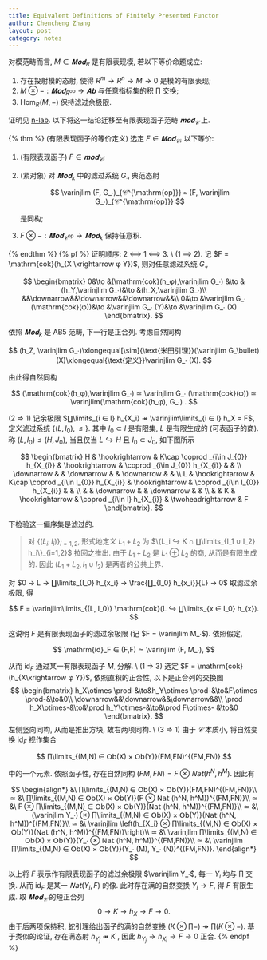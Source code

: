 ```yaml
---
title: Equivalent Definitions of Finitely Presented Functor
author: Chencheng Zhang
layout: post
category: notes
---
```


对模范畴而言, $M ∈ 𝐌𝐨𝐝 _R$ 是有限表现模, 若以下等价命题成立:

1. 存在投射模的态射, 使得 $R^m → R^n → M → 0$ 是模的有限表现;
2. $M ⊗ - : 𝐌𝐨𝐝_{R^{\mathrm{op}}} → 𝐀𝐛$ 与任意指标集的积 $∏$ 交换;
3. $\mathrm{Hom}_R(M, -)$ 保持滤过余极限.

证明见 [n-lab](https://ncatlab.org/nlab/show/finitely+presented+module). 以下将这一结论迁移至有限表现函子范畴 $𝐦𝐨𝐝_𝒞$ 上.

{% thm %}
(有限表现函子的等价定义) 选定 $F ∈ 𝐌𝐨𝐝_𝒞$, 以下等价:

1. (有限表现函子) $F ∈ 𝐦𝐨𝐝_𝒞$;
2. (紧对象) 对 $𝐌𝐨𝐝_k$ 中的滤过系统 $G_∙$, 典范态射

   $$
   \varinjlim (F, G_∙)_{𝒞^{\mathrm{op}}} ≃  (F, \varinjlim G_∙)_{𝒞^{\mathrm{op}}}
   $$

   是同构;
3. $F ⊗ -: 𝐌𝐨𝐝_{𝒞 ^{\mathrm{op}}} → 𝐌𝐨𝐝_k$ 保持任意积.

{% endthm %}
{% pf %}
证明顺序: 2 ⟺ 1 ⟺ 3.
\\
(1 ⟹ 2). 记 $F = \mathrm{cok}(h_{X \xrightarrow φ Y})$, 则对任意滤过系统 $G_∙$,

$$
\begin{bmatrix}
0&\to &(\mathrm{cok}(h_φ),\varinjlim G_∙) &\to &(h_Y,\varinjlim G_∙)&\to &(h_X,\varinjlim G_∙)\\
&&\downarrow&&\downarrow&&\downarrow&&\\
0&\to &\varinjlim G_∙ (\mathrm{cok}(φ))&\to &\varinjlim G_∙ (Y)&\to &\varinjlim G_∙ (X)
\end{bmatrix}.
$$

依照 $𝐌𝐨𝐝_k$ 是 AB5 范畴, 下一行是正合列. 考虑自然同构

$$
(h_Z, \varinjlim G_∙)\xlongequal[\sim]{\text{米田引理}}(\varinjlim G_\bullet)(X)\xlongequal{\text{定义}}\varinjlim G_∙ (X).
$$

由此得自然同构

$$
(\mathrm{cok}(h_φ),\varinjlim G_∙)  ≃ \varinjlim G_∙ (\mathrm{cok}(φ)) ≃ \varinjlim(\mathrm{cok}(h_φ), G_∙) . 
$$

(2 ⇒ 1) 记余极限 $∐\limits_{i ∈ I} h_{X_i} ↠ \varinjlim\limits_{i ∈ I} h_X = F$, 定义滤过系统 $\{(L, I_0), ≤ \}$. 其中 $I_0 ⊂ I$ 是有限集, $L$ 是有限生成的 (可表函子的商). 称 $(L, I_0) ≤ (H, J_0)$, 当且仅当 $L ↪ H$ 且 $I_0 ⊂ J_0$, 如下图所示

$$
\begin{bmatrix}
H & \hookrightarrow  & K\cap \coprod _{i\in J_{0}} h_{X_{i}} & \hookrightarrow  & \coprod _{i\in J_{0}} h_{X_{i}} &  & \\
\downarrow  &  & \downarrow  &  & \downarrow  &  & \\
L & \hookrightarrow  & K\cap \coprod _{i\in I_{0}} h_{X_{i}} & \hookrightarrow  & \coprod _{i\in I_{0}} h_{X_{i}} &  & \\
&  & \downarrow  &  & \downarrow  &  & \\
&  & K & \hookrightarrow  & \coprod _{i\in I} h_{X_{i}} & \twoheadrightarrow  & F
\end{bmatrix}.
$$

下检验这一偏序集是滤过的.

> 对 $\{(L_i, I_i)\}_{i = 1,2}$, 形式地定义 $L_1 + L_2$ 为 $\{L_i ↪ K ∩ ∐\limits_{I_1 ∪ I_2} h_i\}_{i=1,2}$ 拉回之推出. 由于 $L_1 + L_2$ 是 $L_1 ⊕ L_2$ 的商, 从而是有限生成的. 因此 $(L_1 + L_2, I_1 ∪ I_2)$ 是两者的公共上界.

对 $0 → L → ∐\limits_{I_0} h_{x_i} → \frac{∐_{I_0} h_{x_i}}{L} → 0$ 取滤过余极限, 得

$$
F = \varinjlim\limits_{(L, I_0)} \mathrm{cok}(L ↪ ∐\limits_{x ∈ I_0} h_{x}).
$$

这说明 $F$ 是有限表现函子的滤过余极限 (记 $F = \varinjlim M_∙$). 依照假定,

$$
\mathrm{id}_F ∈ (F,F) ≃ \varinjlim (F, M_∙),
$$

从而 $\mathrm{id}_F$ 通过某一有限表现函子 $M_∙$ 分解.
\\
(1 ⇒ 3) 选定 $F = \mathrm{cok}(h_{X\xrightarrow φ Y})$, 依照直积的正合性, 以下是正合列的交换图 
$$
\begin{bmatrix}
h_X\otimes \prod-&\to&h_Y\otimes \prod-&\to&F\otimes \prod-&\to&0\\
\downarrow&&\downarrow&&\downarrow&&\\
\prod h_X\otimes-&\to&\prod h_Y\otimes-&\to&\prod F\otimes- &\to&0
\end{bmatrix}.
$$
左侧竖向同构, 从而是推出方块, 故右两项同构.
\\
(3 ⇒ 1) 由于 $𝒞$ 本质小, 将自然变换 $\mathrm{id}_F$ 视作集合

$$
∏\limits_{(M,N) ∈ 𝖮𝖻(X) × 𝖮𝖻(Y)}(FM,FN)^{(FM,FN)}
$$

中的一个元素. 依照函子性, 存在自然同构 $(FM, FN) = F ⊗ 𝖭𝖺𝗍(h^N,h^M)$. 因此有

$$
\begin{align*}
&\  ∏\limits_{(M,N) ∈ 𝖮𝖻(X) × 𝖮𝖻(Y)}(FM,FN)^{(FM,FN)}\\ 
≃ &\  ∏\limits_{(M,N) ∈ 𝖮𝖻(X) × 𝖮𝖻(Y)}(F ⊗ 𝖭𝖺𝗍 (h^N, h^M))^{(FM,FN)}\\
≃ &\ F ⊗ ∏\limits_{(M,N) ∈ 𝖮𝖻(X) × 𝖮𝖻(Y)}(𝖭𝖺𝗍 (h^N, h^M))^{(FM,FN)}\\
≃ &\ (\varinjlim Y_∙) ⊗ ∏\limits_{(M,N) ∈ 𝖮𝖻(X) × 𝖮𝖻(Y)}(𝖭𝖺𝗍 (h^N, h^M))^{(FM,FN)}\\
≃ &\ \varinjlim \left(h_{X_i} ⊗ ∏\limits_{(M,N) ∈ 𝖮𝖻(X) × 𝖮𝖻(Y)}(𝖭𝖺𝗍 (h^N, h^M))^{(FM,FN)}\right)\\
≃ &\ \varinjlim ∏\limits_{(M,N) ∈ 𝖮𝖻(X) × 𝖮𝖻(Y)}(Y_∙ ⊗ 𝖭𝖺𝗍 (h^N, h^M))^{(FM,FN)}\\
≃ &\ \varinjlim ∏\limits_{(M,N) ∈ 𝖮𝖻(X) × 𝖮𝖻(Y)}(Y_∙ (M), Y_∙ (N))^{(FM,FN)}.
\end{align*}
$$

以上将 $F$ 表示作有限表现函子的滤过余极限 $\varinjlim Y_∙$, 每一 $Y_i$ 均与 $∏$ 交换. 从而 $\mathrm{id}_F$ 是某一 $𝖭𝖺𝗍(Y_i, F)$ 的像. 此时存在满的自然变换 $Y_i → F$, 得 $F$ 有限生成. 取 $𝐌𝐨𝐝_{𝒞}$ 的短正合列
$$
0 → K → h_{X} → F → 0.
$$
由于后两项保持积, 蛇引理给出函子的满的自然变换 $(K ⊗ ∏ -) ↠ ∏(K ⊗ -)$. 基于类似的论证, 存在满态射 $h_{Y_j} ↠ K$ , 因此 $h_{Y_j} → h_{X_i} → F → 0$ 正合.
{% endpf %}
